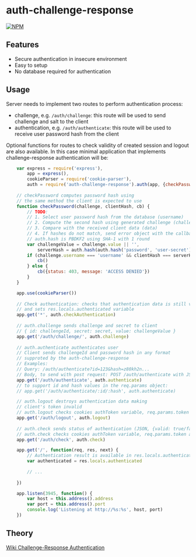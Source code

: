 # auth-challenge-response

[![NPM](https://nodei.co/npm/auth-challenge-response.png?downloads=true)](https://nodei.co/npm/auth-challenge-response/)

## Features

- Secure authentication in insecure environment
- Easy to setup 
- No database required for authentication

## Usage

Server needs to implement two routes to perform authentication process:

- challenge, e.g. `/auth/challenge`: this route will be used to send challenge and salt to the client
- authentication, e.g. `/auth/authenticate`: this route will be used to receive user password hash from the client

Optional functions for routes to check validity of created session and logout are also available. In this case minimal application that implements challenge-response authentication will be:

```javascript
    var express = require('express'),
        app = express(),
        cookieParser = require('cookie-parser'),
        auth = require('auth-challenge-response').auth(app, {checkPassword: checkPassword})
    
    // checkPassword computes password hash using 
    // the same method the client is expected to use
    function checkPassword(challenge, clientHash, cb) {
        // TODO:
        // 1. Select user password hash from the database (username)
        // 2. Compute the second hash using generated challenge (challenge)
        // 3. Compare with the received client data (data)
        // 4. If hashes do not match, send error object with the callback function
        // auth.hash is PBDKF2 using SHA-1 with 1 round
        var challengeValue = challenge.value || '',
            serverHash = auth.hash(auth.hash('password', 'user-secret'), challengeValue)
        if (challenge.username === 'username' && clientHash === serverHash) {
            cb()
        } else {
            cb({status: 403, message: 'ACCESS DENIED'})
        }   
    }

    app.use(cookieParser())
    
    // Check authentication: checks that authentication data is still valid
    // and sets res.locals.authenticated variable
    app.get('*', auth.checkAuthentication)
    
    // auth.challenge sends challenge and secret to client
    // { id: challengeId, secret: secret, value: challengeValue }
    app.get('/auth/challenge/', auth.challenge)
    
    // auth.authenticate authenticates user
    // Client sends challengeId and password hash in any format 
    // supproted by the auth-challenge-response
    // Examples:
    // Query: /auth/authenticate?id=123&hash=z80kh2n...
    // Body, to send with post request: POST /auth/authenticate with JSON body {"id":"123","hash":"z80kh2n..."}
    app.get('/auth/authenticate', auth.authenticate)
    // to support id and hash values in the req.params object:
    // app.get('/auth/authenticate/:id/:hash', auth.authenticate)

    // auth.logout destroys authentication data making 
    // client's token invalid
    // auth.logout checks cookies authToken variable, req.params.token and req.query.token in this order
    app.get('/auth/logout', auth.logout)
    
    // auth.check sends status of authentication (JSON, {valid: true/false})
    // auth.check checks cookies authToken variable, req.params.token and req.query.token in this order
    app.get('/auth/check', auth.check)

    app.get('/', function(req, res, next) {
        // Authentication result is available in res.locals.authenticated 
        var authenticated = res.locals.authenticated
        
        // ...
        
    })

    app.listen(3945, function() {
        var host = this.address().address
        var port = this.address().port
        console.log('Listening at http://%s:%s', host, port)
    })
```

## Theory

[Wiki Challenge-Response Authentication](https://en.wikipedia.org/wiki/Challenge–response_authentication)

